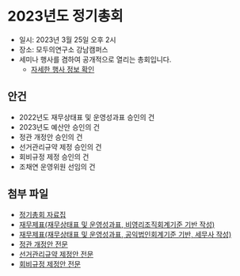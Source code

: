 # 2023년도 정기총회

- 일시: 2023년 3월 25일 오후 2시
- 장소: 모두의연구소 강남캠퍼스
- 세미나 행사를 겸하여 공개적으로 열리는 총회입니다. 
  - [자세한 행사 정보 확인](https://event.ubuntu-kr.org/2022/05/21/2023-general-assembly/)

## 안건

- 2022년도 재무상태표 및 운영성과표 승인의 건
- 2023년도 예산안 승인의 건
- 정관 개정안 승인의 건
- 선거관리규약 제정 승인의 건
- 회비규정 제정 승인의 건
- 조채연 운영위원 선임의 건

## 첨부 파일

- [정기총회 자료집](./2023_정기총회_자료집.pdf)
- [재무제표(재무상태표 및 운영성과표, 비영리조직회계기준 기반 작성)](./2023_재무제표_비영리조직회계기준기반.pdf)
- [재무제표(재무상태표 및 운영성과표, 공익법인회계기준 기반, 세무사 작성)](./2023_재무제표_공익법인회계기준기반_세무사작성.pdf)
- [정관 개정안 전문](./2023_정기총회_정관_개정안_전문.pdf)
- [선거관리규약 제정안 전문](./2023_정기총회_선거관리규약_제정안_전문.pdf)
- [회비규정 제정안 전문](./2023_정기총회_회비규정_제정안_전문.pdf)